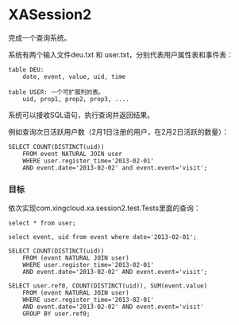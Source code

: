 XASession2
==========

完成一个查询系统。

系统有两个输入文件deu.txt 和 user.txt，分别代表用户属性表和事件表：

    table DEU:
    	date, event, value, uid, time
    	
    table USER: 一个可扩展列的表。
    	uid, prop1, prop2, prop3, ....

系统可以接收SQL语句，执行查询并返回结果。

例如查询次日活跃用户数（2月1日注册的用户，在2月2日活跃的数量）：

    SELECT COUNT(DISTINCT(uid))
    	FROM event NATURAL JOIN user
    	WHERE user.register_time='2013-02-01'
    	AND event.date='2013-02-02' and event.event='visit'; 

### 目标

依次实现com.xingcloud.xa.session2.test.Tests里面的查询：

    select * from user;

    select event, uid from event where date='2013-02-01';

    SELECT COUNT(DISTINCT(uid))
    	FROM (event NATURAL JOIN user)
    	WHERE user.register_time='2013-02-01'
    	AND event.date='2013-02-02' AND event.event='visit';

    SELECT user.ref0, COUNT(DISTINCT(uid)), SUM(event.value)
    	FROM (event NATURAL JOIN user)
		WHERE user.register_time='2013-02-01'
		AND event.date='2013-02-02' AND event.event='visit'
		GROUP BY user.ref0;

